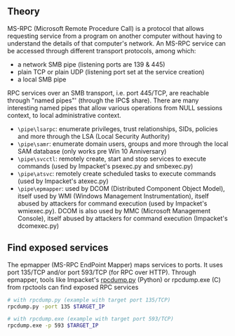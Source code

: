 ## Theory
MS-RPC (Microsoft Remote Procedure Call) is a protocol that allows requesting service from a program on another computer without having to understand the details of that computer's network. An MS-RPC service can be accessed through different transport protocols, among which:

- a network SMB pipe (listening ports are 139 & 445)
- plain TCP or plain UDP (listening port set at the service creation)
- a local SMB pipe

RPC services over an SMB transport, i.e. port 445/TCP, are reachable through "named pipes"' (through the IPC$ share). There are many interesting named pipes that allow various operations from NULL sessions context, to local administrative context.

- `\pipe\lsarpc`: enumerate privileges, trust relationships, SIDs, policies and more through the LSA (Local Security Authority)
- `\pipe\samr`: enumerate domain users, groups and more through the local SAM database (only works pre Win 10 Anniversary)
- `\pipe\svcctl`: remotely create, start and stop services to execute commands (used by Impacket's psexec.py and smbexec.py)
- `\pipe\atsvc`: remotely create scheduled tasks to execute commands (used by Impacket's atexec.py)
- `\pipe\epmapper`: used by DCOM (Distributed Component Object Model), itself used by WMI (Windows Management Instrumentation), itself abused by attackers for command execution (used by Impacket's wmiexec.py). DCOM is also used by MMC (Microsoft Management Console), itself abused by attackers for command execution (Impacket's dcomexec.py)
## Find exposed services
The epmapper (MS-RPC EndPoint Mapper) maps services to ports. It uses port 135/TCP and/or port 593/TCP (for RPC over HTTP). Through epmapper, tools like Impacket's [rpcdump.py](https://github.com/un33k/impacket/blob/master/examples/rpcdump.py) (Python) or rpcdump.exe (C) from rpctools can find exposed RPC services
```bash
# with rpcdump.py (example with target port 135/TCP)
rpcdump.py -port 135 $TARGET_IP

# with rpcdump.exe (example with target port 593/TCP)
rpcdump.exe -p 593 $TARGET_IP
```